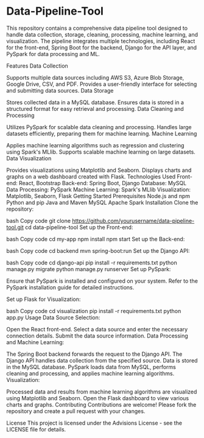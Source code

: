 # Data-Pipeline-Tool
This repository contains a comprehensive data pipeline tool designed to handle data collection, storage, cleaning, processing, machine learning, and visualization. The pipeline integrates multiple technologies, including React for the front-end, Spring Boot for the backend, Django for the API layer, and PySpark for data processing and ML.

Features
Data Collection

Supports multiple data sources including AWS S3, Azure Blob Storage, Google Drive, CSV, and PDF.
Provides a user-friendly interface for selecting and submitting data sources.
Data Storage

Stores collected data in a MySQL database.
Ensures data is stored in a structured format for easy retrieval and processing.
Data Cleaning and Processing

Utilizes PySpark for scalable data cleaning and processing.
Handles large datasets efficiently, preparing them for machine learning.
Machine Learning

Applies machine learning algorithms such as regression and clustering using Spark's MLlib.
Supports scalable machine learning on large datasets.
Data Visualization

Provides visualizations using Matplotlib and Seaborn.
Displays charts and graphs on a web dashboard created with Flask.
Technologies Used
Front-end: React, Bootstrap
Back-end: Spring Boot, Django
Database: MySQL
Data Processing: PySpark
Machine Learning: Spark's MLlib
Visualization: Matplotlib, Seaborn, Flask
Getting Started
Prerequisites
Node.js and npm
Python and pip
Java and Maven
MySQL
Apache Spark
Installation
Clone the repository:

bash
Copy code
git clone https://github.com/yourusername/data-pipeline-tool.git
cd data-pipeline-tool
Set up the Front-end:

bash
Copy code
cd my-app
npm install
npm start
Set up the Back-end:

bash
Copy code
cd backend
mvn spring-boot:run
Set up the Django API:

bash
Copy code
cd django-api
pip install -r requirements.txt
python manage.py migrate
python manage.py runserver
Set up PySpark:

Ensure that PySpark is installed and configured on your system. Refer to the PySpark installation guide for detailed instructions.

Set up Flask for Visualization:

bash
Copy code
cd visualization
pip install -r requirements.txt
python app.py
Usage
Data Source Selection:

Open the React front-end.
Select a data source and enter the necessary connection details.
Submit the data source information.
Data Processing and Machine Learning:

The Spring Boot backend forwards the request to the Django API.
The Django API handles data collection from the specified source.
Data is stored in the MySQL database.
PySpark loads data from MySQL, performs cleaning and processing, and applies machine learning algorithms.
Visualization:

Processed data and results from machine learning algorithms are visualized using Matplotlib and Seaborn.
Open the Flask dashboard to view various charts and graphs.
Contributing
Contributions are welcome! Please fork the repository and create a pull request with your changes.

License
This project is licensed under the Advisions License - see the LICENSE file for details.







